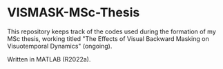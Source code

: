 # VISMASK-MSc-Thesis

This repository keeps track of the codes used during the formation of my MSc thesis, working titled "The Effects of Visual Backward Masking on Visuotemporal Dynamics" (ongoing).

Written in MATLAB (R2022a).
